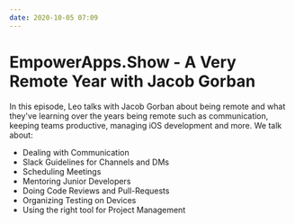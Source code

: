 ```yaml
---
date: 2020-10-05 07:09
---
```

# EmpowerApps.Show - A Very Remote Year with Jacob Gorban


In this episode, Leo talks with Jacob Gorban about being remote and what they've learning over the years being remote such as communication, keeping teams productive, managing iOS development and more. We talk about:


-   Dealing with Communication
-   Slack Guidelines for Channels and DMs
-   Scheduling Meetings
-   Mentoring Junior Developers
-   Doing Code Reviews and Pull-Requests
-   Organizing Testing on Devices 
-   Using the right tool for Project Management
